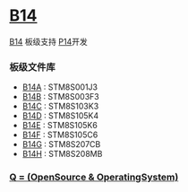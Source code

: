 # [B14](https://github.com/OS-Q/B14)

[B14](https://github.com/OS-Q/B14) 板级支持 [P14](https://github.com/OS-Q/P14)开发

### 板级文件库

* [B14A](https://github.com/OS-Q/B14A) : STM8S001J3
* [B14B](https://github.com/OS-Q/B14B) : STM8S003F3
* [B14C](https://github.com/OS-Q/B14C) : STM8S103K3
* [B14D](https://github.com/OS-Q/B14D) : STM8S105K4
* [B14E](https://github.com/OS-Q/B14E) : STM8S105K6
* [B14F](https://github.com/OS-Q/B14F) : STM8S105C6
* [B14G](https://github.com/OS-Q/B14G) : STM8S207CB
* [B14H](https://github.com/OS-Q/B14H) : STM8S208MB

### [Q = (OpenSource & OperatingSystem) ](http://www.OS-Q.com)
